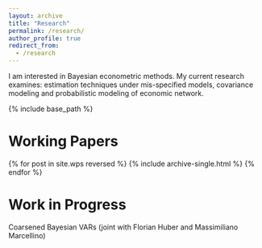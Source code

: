 ```yaml
---
layout: archive
title: "Research"
permalink: /research/
author_profile: true
redirect_from:
  - /research
---
```


I am interested in Bayesian econometric methods. My current research examines:
estimation techniques under mis-specified models, covariance modeling and
probabilistic modeling of economic network.

{% include base_path %}

# Working Papers

{% for post in site.wps reversed %}
  {% include archive-single.html %}
{% endfor %}

# Work in Progress

Coarsened Bayesian VARs (joint with Florian Huber and Massimiliano Marcellino)